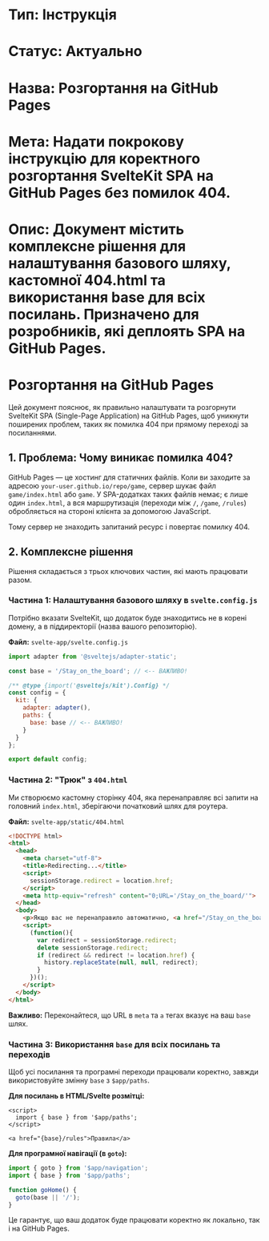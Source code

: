# Тип: Інструкція
# Статус: Актуально
# Назва: Розгортання на GitHub Pages
# Мета: Надати покрокову інструкцію для коректного розгортання SvelteKit SPA на GitHub Pages без помилок 404.
# Опис: Документ містить комплексне рішення для налаштування базового шляху, кастомної 404.html та використання base для всіх посилань. Призначено для розробників, які деплоять SPA на GitHub Pages.

# Розгортання на GitHub Pages

Цей документ пояснює, як правильно налаштувати та розгорнути SvelteKit SPA (Single-Page Application) на GitHub Pages, щоб уникнути поширених проблем, таких як помилка 404 при прямому переході за посиланнями.

## 1. Проблема: Чому виникає помилка 404?

GitHub Pages — це хостинг для статичних файлів. Коли ви заходите за адресою `your-user.github.io/repo/game`, сервер шукає файл `game/index.html` або `game`. У SPA-додатках таких файлів немає; є лише один `index.html`, а вся маршрутизація (переходи між `/`, `/game`, `/rules`) обробляється на стороні клієнта за допомогою JavaScript.

Тому сервер не знаходить запитаний ресурс і повертає помилку 404.

## 2. Комплексне рішення

Рішення складається з трьох ключових частин, які мають працювати разом.

### Частина 1: Налаштування базового шляху в `svelte.config.js`

Потрібно вказати SvelteKit, що додаток буде знаходитись не в корені домену, а в піддиректорії (назва вашого репозиторію).

**Файл:** `svelte-app/svelte.config.js`
```javascript
import adapter from '@sveltejs/adapter-static';

const base = '/Stay_on_the_board'; // <-- ВАЖЛИВО!

/** @type {import('@sveltejs/kit').Config} */
const config = {
  kit: {
    adapter: adapter(),
    paths: {
      base: base // <-- ВАЖЛИВО!
    }
  }
};

export default config;
```

### Частина 2: "Трюк" з `404.html`

Ми створюємо кастомну сторінку 404, яка перенаправляє всі запити на головний `index.html`, зберігаючи початковий шлях для роутера.

**Файл:** `svelte-app/static/404.html`
```html
<!DOCTYPE html>
<html>
  <head>
    <meta charset="utf-8">
    <title>Redirecting...</title>
    <script>
      sessionStorage.redirect = location.href;
    </script>
    <meta http-equiv="refresh" content="0;URL='/Stay_on_the_board/'">
  </head>
  <body>
    <p>Якщо вас не перенаправило автоматично, <a href="/Stay_on_the_board/">натисніть сюди</a>.</p>
    <script>
      (function(){
        var redirect = sessionStorage.redirect;
        delete sessionStorage.redirect;
        if (redirect && redirect != location.href) {
          history.replaceState(null, null, redirect);
        }
      })();
    </script>
  </body>
</html>
```
**Важливо:** Переконайтеся, що URL в `meta` та `a` тегах вказує на ваш `base` шлях.

### Частина 3: Використання `base` для всіх посилань та переходів

Щоб усі посилання та програмні переходи працювали коректно, завжди використовуйте змінну `base` з `$app/paths`.

**Для посилань в HTML/Svelte розмітці:**
```svelte
<script>
  import { base } from '$app/paths';
</script>

<a href="{base}/rules">Правила</a>
```

**Для програмної навігації (в `goto`):**
```javascript
import { goto } from '$app/navigation';
import { base } from '$app/paths';

function goHome() {
  goto(base || '/');
}
```
Це гарантує, що ваш додаток буде працювати коректно як локально, так і на GitHub Pages. 
